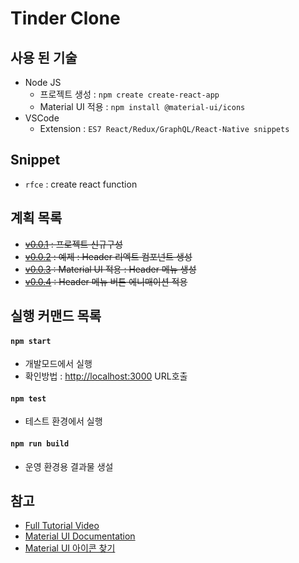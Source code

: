 # Tinder Clone 

## 사용 된 기술
 - Node JS
     - 프로젝트 생성 : `npm create create-react-app` 
     - Material UI 적용 : `npm install @material-ui/icons`
 - VSCode 
     - Extension : `ES7 React/Redux/GraphQL/React-Native snippets`

## Snippet 
- `rfce` : create react function


## 계획 목록
 - ~~[v0.0.1][v0.0.1] : 프로젝트 신규구성~~
 - ~~[v0.0.2][v0.0.2] : 예제 : Header 리엑트 컴포넌트 생성~~
 - ~~[v0.0.3][v0.0.3] : Material UI 적용 : Header 메뉴 생성~~ 
 - ~~[v0.0.4][v0.0.4] : Header 메뉴 버튼 에니매이션 적용~~


## 실행 커맨드 목록 

#### `npm start`

 - 개발모드에서 실행
 - 확인방법 : [http://localhost:3000](http://localhost:3000) URL호출 


#### `npm test`

 - 테스트 환경에서 실행 

#### `npm run build`

 - 운영 환경용 결과물 생설 


## 참고
 - [Full Tutorial Video][vid]
 - [Material UI Documentation][mu-docs]
 - [Material UI 아이콘 찾기][mu-search]

[vid]: https://www.youtube.com/watch?v=DQfeB_FKKkc&list=WL
[mu-docs]: https://material-ui.com/getting-started/installation/
[mu-search]: https://material-ui.com/components/material-icons/

[v0.0.1]: http://ginno.synology.me:3000/EDUCATION/tinder-clone/src/v0.0.1
[v0.0.2]: http://ginno.synology.me:3000/EDUCATION/tinder-clone/src/v0.0.2
[v0.0.3]: http://ginno.synology.me:3000/EDUCATION/tinder-clone/src/v0.0.3
[v0.0.4]: http://ginno.synology.me:3000/EDUCATION/tinder-clone/src/v0.0.4